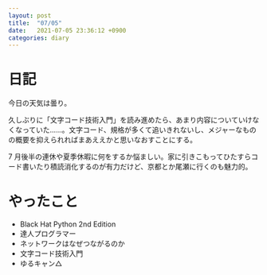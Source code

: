 ```yaml
---
layout: post
title:  "07/05"
date:   2021-07-05 23:36:12 +0900
categories: diary
---
```

# 日記

今日の天気は曇り。

久しぶりに「文字コード技術入門」を読み進めたら、あまり内容についていけなくなっていた......。文字コード、規格が多くて追いきれないし、メジャーなものの概要を抑えられればまあええかと思いなおすことにする。

7 月後半の連休や夏季休暇に何をするか悩ましい。家に引きこもってひたすらコード書いたり積読消化するのが有力だけど、京都とか尾瀬に行くのも魅力的。

# やったこと

- Black Hat Python 2nd Edition
- 達人プログラマー
- ネットワークはなぜつながるのか
- 文字コード技術入門
- ゆるキャン△